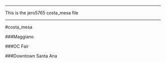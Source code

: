 <hr>
This is the jero5765 costa_mesa file
<hr>

#costa_mesa

###Maggiano

###OC Fair

###Downtown Santa Ana
